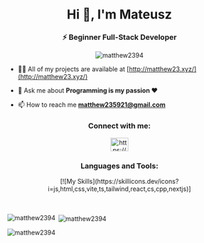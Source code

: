 <h1 align="center">Hi 👋, I'm Mateusz</h1>
<h3 align="center">⚡ Beginner Full-Stack Developer</h3>

<p align="center"> <img src="https://komarev.com/ghpvc/?username=matthew2394&label=Profile%20views&color=0e75b6&style=flat" alt="matthew2394" /> </p>

- 👨‍💻 All of my projects are available at [http://matthew23.xyz/](http://matthew23.xyz/)

- 💬 Ask me about **Programming is my passion ❤️**

- 📫 How to reach me **matthew235921@gmail.com**

<h3 align="center">Connect with me:</h3>
<p align="center">
<a href="https://discord.gg/https://discord.gg/UVCTFehw" target="blank"><img align="center" src="https://raw.githubusercontent.com/rahuldkjain/github-profile-readme-generator/master/src/images/icons/Social/discord.svg" alt="https://discord.gg/UVCTFehw" height="30" width="40" /></a>
</p>

<h3 align="center">Languages and Tools:</h3>
<p align="center"> [![My Skills](https://skillicons.dev/icons?i=js,html,css,vite,ts,tailwind,react,cs,cpp,nextjs)]
<br>
<br>
<br></p>

<p><img align="left" src="https://github-readme-stats.vercel.app/api/top-langs?username=matthew2394&show_icons=true&locale=en&layout=compact" alt="matthew2394" /></p>

<p>&nbsp;<img align="center" src="https://github-readme-stats.vercel.app/api?username=matthew2394&show_icons=true&locale=en" alt="matthew2394" /></p>

<p><img align="center" src="https://github-readme-streak-stats.herokuapp.com/?user=matthew2394&" alt="matthew2394" /></p>
